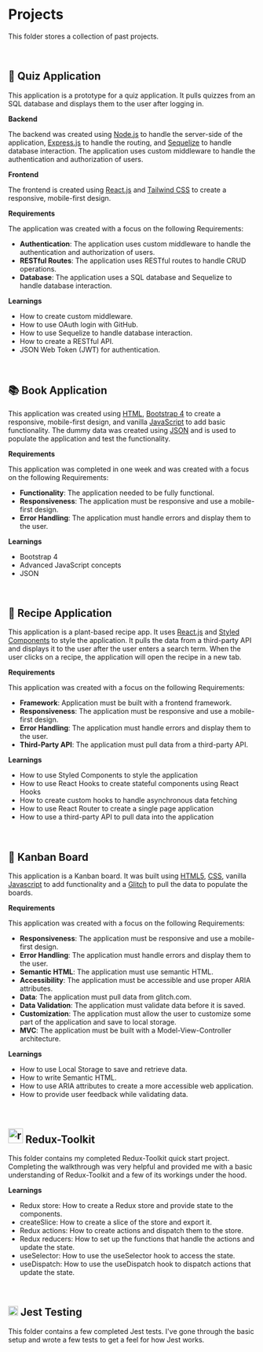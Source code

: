# Projects

This folder stores a collection of past projects.

<br>

## 🧠 Quiz Application

This application is a prototype for a quiz application. It pulls quizzes from an SQL database and displays them to the user after logging in.

**Backend**

The backend was created using [Node.js](https://nodejs.org/en/) to handle the server-side of the application, [Express.js](https://expressjs.com/) to handle the routing, and [Sequelize](https://sequelize.org/) to handle database interaction. The application uses custom middleware to handle the authentication and authorization of users.

**Frontend**

The frontend is created using [React.js](http://reactjs.org/) and [Tailwind CSS](https://tailwindcss.com/) to create a responsive, mobile-first design.

**Requirements**

The application was created with a focus on the following Requirements:

- **Authentication**: The application uses custom middleware to handle the authentication and authorization of users.
- **RESTful Routes**: The application uses RESTful routes to handle CRUD operations.
- **Database**: The application uses a SQL database and Sequelize to handle database interaction.

**Learnings**

- How to create custom middleware.
- How to use OAuth login with GitHub.
- How to use Sequelize to handle database interaction.
- How to create a RESTful API.
- JSON Web Token (JWT) for authentication.

<br>

## 📚 Book Application

This application was created using [HTML](https://developer.mozilla.org/en-US/docs/Web/HTML), [Bootstrap 4](https://getbootstrap.com/) to create a responsive, mobile-first design, and vanilla [JavaScript](https://developer.mozilla.org/en-US/docs/Web/JavaScript) to add basic functionality. The dummy data was created using [JSON](https://developer.mozilla.org/en-US/docs/Web/JavaScript/Reference/Global_Objects/JSON) and is used to populate the application and test the functionality.

**Requirements**

This application was completed in one week and was created with a focus on the following Requirements:

- **Functionality**: The application needed to be fully functional.
- **Responsiveness**: The application must be responsive and use a mobile-first design.
- **Error Handling**: The application must handle errors and display them to the user.

**Learnings**

- Bootstrap 4
- Advanced JavaScript concepts
- JSON

<br>

## 🥬 Recipe Application

This application is a plant-based recipe app. It uses [React.js](http://reactjs.org/) and [Styled Components](https://www.styled-components.com/) to style the application. It pulls the data from a third-party API and displays it to the user after the user enters a search term. When the user clicks on a recipe, the application will open the recipe in a new tab.

**Requirements**

This application was created with a focus on the following Requirements:

- **Framework**: Application must be built with a frontend framework.
- **Responsiveness**: The application must be responsive and use a mobile-first design.
- **Error Handling**: The application must handle errors and display them to the user.
- **Third-Party API**: The application must pull data from a third-party API.

**Learnings**

- How to use Styled Components to style the application
- How to use React Hooks to create stateful components using React Hooks
- How to create custom hooks to handle asynchronous data fetching
- How to use React Router to create a single page application
- How to use a third-party API to pull data into the application

<br>

## 🚀 Kanban Board

This application is a Kanban board. It was built using [HTML5](https://developer.mozilla.org/en-US/docs/Web/Guide/HTML/HTML5), [CSS](https://developer.mozilla.org/en-US/docs/Web/CSS), vanilla [Javascript](https://developer.mozilla.org/en-US/docs/Web/JavaScript) to add functionality and a [Glitch](https://glitch.com/) to pull the data to populate the boards.

**Requirements**

This application was created with a focus on the following Requirements:

- **Responsiveness**: The application must be responsive and use a mobile-first design.
- **Error Handling**: The application must handle errors and display them to the user.
- **Semantic HTML**: The application must use semantic HTML.
- **Accessibility**: The application must be accessible and use proper ARIA attributes.
- **Data**: The application must pull data from glitch.com.
- **Data Validation**: The application must validate data before it is saved.
- **Customization**: The application must allow the user to customize some part of the application and save to local storage.
- **MVC**: The application must be built with a Model-View-Controller architecture.

**Learnings**

- How to use Local Storage to save and retrieve data.
- How to write Semantic HTML.
- How to use ARIA attributes to create a more accessible web application.
- How to provide user feedback while validating data.

<br>

## <img src="https://emojis.slackmojis.com/emojis/images/1643514082/390/redux.png?1643514082" alt="redux logo" width="30"/> Redux-Toolkit

This folder contains my completed Redux-Toolkit quick start project. Completing the walkthrough was very helpful and provided me with a basic understanding of Redux-Toolkit and a few of its workings under the hood.

**Learnings**

- Redux store: How to create a Redux store and provide state to the components.
- createSlice: How to create a slice of the store and export it.
- Redux actions: How to create actions and dispatch them to the store.
- Redux reducers: How to set up the functions that handle the actions and update the state.
- useSelector: How to use the useSelector hook to access the state.
- useDispatch: How to use the useDispatch hook to dispatch actions that update the state.

<br>

## <img src="https://jestjs.io/img/jest.png" alt="jest logo" width="20"/> Jest Testing

This folder contains a few completed Jest tests. I've gone through the basic setup and wrote a few tests to get a feel for how Jest works.
